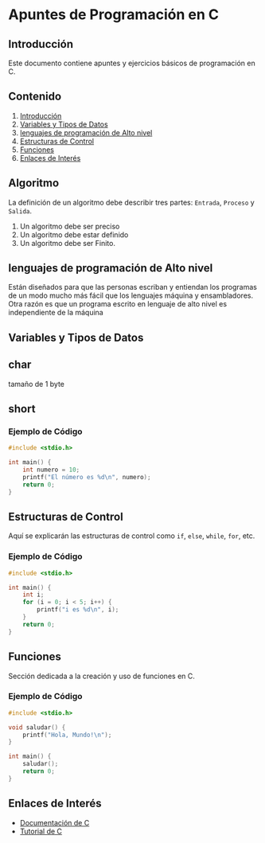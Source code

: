 # Apuntes de Programación en C

## Introducción

Este documento contiene apuntes y ejercicios básicos de programación en C.

## Contenido

1. [Introducción](#introducción)
2. [Variables y Tipos de Datos](#variables-y-tipos-de-datos)
3. [lenguajes de programación de Alto nivel](#lenguajes-de-programación-de-alto-nivel)
4. [Estructuras de Control](#estructuras-de-control)
5. [Funciones](#funciones)
6. [Enlaces de Interés](#enlaces-de-interés)

## Algoritmo
La definición de un algoritmo debe describir tres partes:
`Entrada`, `Proceso` y `Salida`.

1. Un algoritmo debe ser preciso
2. Un algoritmo debe estar definido
3. Un algoritmo debe ser Finito.

## lenguajes de programación de Alto nivel
Están diseñados para que las personas escriban y entiendan los
programas de un modo mucho más fácil que los lenguajes máquina y
ensambladores. Otra razón es que un programa escrito en lenguaje
de alto nivel es independiente de la máquina

## Variables y Tipos de Datos

## char
tamaño de 1 byte

## short


### Ejemplo de Código

```c
#include <stdio.h>

int main() {
    int numero = 10;
    printf("El número es %d\n", numero);
    return 0;
}
```

## Estructuras de Control

Aquí se explicarán las estructuras de control como `if`, `else`, `while`, `for`, etc.

### Ejemplo de Código

```c
#include <stdio.h>

int main() {
    int i;
    for (i = 0; i < 5; i++) {
        printf("i es %d\n", i);
    }
    return 0;
}
```

## Funciones

Sección dedicada a la creación y uso de funciones en C.

### Ejemplo de Código

```c
#include <stdio.h>

void saludar() {
    printf("Hola, Mundo!\n");
}

int main() {
    saludar();
    return 0;
}
```

## Enlaces de Interés

- [Documentación de C](https://en.cppreference.com/w/c)
- [Tutorial de C](https://www.learn-c.org/)
